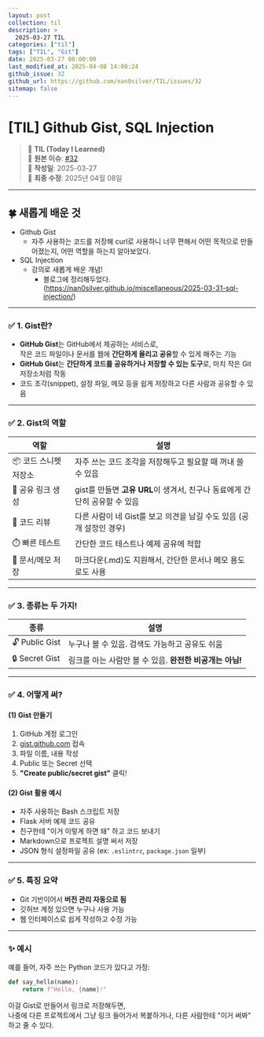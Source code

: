 ```yaml
---
layout: post
collection: til
description: >
  2025-03-27 TIL
categories: ["til"]
tags: ["TIL", "Git"]
date: 2025-03-27 00:00:00
last_modified_at: 2025-04-08 14:00:24
github_issue: 32
github_url: https://github.com/nan0silver/TIL/issues/32
sitemap: false
---
```


# [TIL] Github Gist, SQL Injection

> 📝 **TIL (Today I Learned)**  
> 🔗 **원본 이슈**: [#32](https://github.com/nan0silver/TIL/issues/32)  
> 📅 **작성일**: 2025-03-27  
> 🔄 **최종 수정**: 2025년 04월 08일

---


## 🍀 새롭게 배운 것

- Github Gist
  - 자주 사용하는 코드를 저장해 curl로 사용하니 너무 편해서 어떤 목적으로 만들어졌는지, 어떤 역할을 하는지 알아보았다.
- SQL Injection
  - 강의로 새롭게 배운 개념!
    - 블로그에 정리해두었다. (https://nan0silver.github.io/miscellaneous/2025-03-31-sql-injection/)

---

### ✅ 1. Gist란?

- **GitHub Gist**는 GitHub에서 제공하는 서비스로,  
  작은 코드 파일이나 문서를 웹에 **간단하게 올리고 공유**할 수 있게 해주는 기능
- **GitHub Gist**는 **간단하게 코드를 공유하거나 저장할 수 있는 도구**로, 마치 작은 Git 저장소처럼 작동
- 코드 조각(snippet), 설정 파일, 메모 등을 쉽게 저장하고 다른 사람과 공유할 수 있음

---

### ✅ 2. Gist의 역할

| 역할                  | 설명                                                                       |
| --------------------- | -------------------------------------------------------------------------- |
| 📦 코드 스니펫 저장소 | 자주 쓰는 코드 조각을 저장해두고 필요할 때 꺼내 쓸 수 있음                 |
| 🔗 공유 링크 생성     | gist를 만들면 **고유 URL**이 생겨서, 친구나 동료에게 간단히 공유할 수 있음 |
| 👀 코드 리뷰          | 다른 사람이 네 Gist를 보고 의견을 남길 수도 있음 (공개 설정인 경우)        |
| ⏱️ 빠른 테스트        | 간단한 코드 테스트나 예제 공유에 적합                                      |
| 🧾 문서/메모 저장     | 마크다운(.md)도 지원해서, 간단한 문서나 메모 용도로도 사용                 |

---

### ✅ 3. 종류는 두 가지!

| 종류           | 설명                                                     |
| -------------- | -------------------------------------------------------- |
| 🔓 Public Gist | 누구나 볼 수 있음. 검색도 가능하고 공유도 쉬움           |
| 🔒 Secret Gist | 링크를 아는 사람만 볼 수 있음. **완전한 비공개는 아님!** |

---

### ✅ 4. 어떻게 써?

#### (1) Gist 만들기

1. GitHub 계정 로그인
2. [gist.github.com](https://gist.github.com) 접속
3. 파일 이름, 내용 작성
4. Public 또는 Secret 선택
5. **"Create public/secret gist"** 클릭!

#### (2) Gist 활용 예시

- 자주 사용하는 Bash 스크립트 저장
- Flask 서버 예제 코드 공유
- 친구한테 "이거 이렇게 하면 돼" 하고 코드 보내기
- Markdown으로 프로젝트 설명 써서 저장
- JSON 형식 설정파일 공유 (ex: `.eslintrc`, `package.json` 일부)

---

### ✅ 5. 특징 요약

- Git 기반이어서 **버전 관리 자동으로 됨**
- 깃허브 계정 있으면 누구나 사용 가능
- 웹 인터페이스로 쉽게 작성하고 수정 가능

---

### ✨ 예시

예를 들어, 자주 쓰는 Python 코드가 있다고 가정:

```python
def say_hello(name):
    return f"Hello, {name}!"
```

이걸 Gist로 만들어서 링크로 저장해두면,  
나중에 다른 프로젝트에서 그냥 링크 들어가서 복붙하거나, 다른 사람한테 "이거 써봐" 하고 줄 수 있다.

